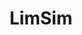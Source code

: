 ---
layout: page
title: LimSim
description: A Long-term Interactive Multi-scenario traffic Simulator.
img: assets/projects/LimSim/Logo.svg
importance: 1
category: Decision & Planning
redirect: https://github.com/PJLab-ADG/LimSim
---